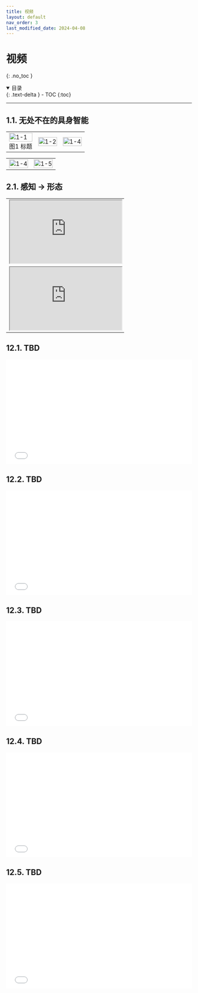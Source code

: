 ```yaml
---
title: 视频
layout: default
nav_order: 3
last_modified_date: 2024-04-08
---
```


# 视频
{: .no_toc }

<details open markdown="block">
  <summary>
    目录
  </summary>
  {: .text-delta }
- TOC
{:toc}
</details>

---

## 1.1. 无处不在的具身智能

<table>
  <tr>
    <td><img src="/introduction-to-embodied-intelligence/assets/images/1-1.png" alt="1-1" style="width: 100%;"><center>图1 标题</center></td>
    <td><img src="/introduction-to-embodied-intelligence/assets/images/1-2.gif" alt="1-2" style="width: 100%;"></td>
    <td><img src="/introduction-to-embodied-intelligence/assets/images/1-3.gif" alt="1-4" style="width: 100%;"></td>
  </tr>
</table>
<table>
  <tr>
    <td><img src="/introduction-to-embodied-intelligence/assets/images/1-4.gif" alt="1-4" style="width: 100%;"></td>
    <td><img src="/introduction-to-embodied-intelligence/assets/images/1-5.gif" alt="1-5" style="width: 100%;"></td>
  </tr>
</table>

## 2.1. 感知 -> 形态

<table>
  <tr>
    <td>
      <iframe
        style="width:100%;aspect-ratio:16/9;"
        src="https://drive.google.com/file/d/1PtAa2c2QvZwwf2RbU5Eu7xc3j7eg2OHQ/preview"
      ></iframe>
    </td>
  </tr>
  <tr>
    <td>
      <iframe
        style="width:100%;aspect-ratio:16/9;"
        src="https://drive.google.com/file/d/1X1ucuvrpDpxYEJXKIf6OQnvYWLY2aNt6/preview"
      ></iframe>
    </td>
  </tr>
</table>

## 12.1. TBD

<!-- [前往哔哩哔哩观看](https://www.bilibili.com/video/BV1Sz421k75x/?share_source=copy_web&vd_source=68015f75771cb810ef52f925c6463557){: .btn } -->

<iframe
  style="width:100%;aspect-ratio:16/9;"
  src="//www.bilibili.com/blackboard/html5mobileplayer.html?aid=1352975798&bvid=BV1Sz421k75x&cid=1498042104&p=1"
  scrolling="no"
  border="0"
  frameborder="no"
  framespacing="0"
  allowfullscreen="true"
></iframe>

## 12.2. TBD

<iframe
  style="width:100%;aspect-ratio:16/9;"
  src="//www.bilibili.com/blackboard/html5mobileplayer.html?aid=1752777038&bvid=BV1Bx421U7HW&cid=1498042095&p=1"
  scrolling="no"
  border="0"
  frameborder="no"
  framespacing="0"
  allowfullscreen="true"
></iframe>

## 12.3. TBD

<iframe
  style="width:100%;aspect-ratio:16/9;"
  src="//www.bilibili.com/blackboard/html5mobileplayer.html?aid=1952948728&bvid=BV1RC411576u&cid=1498042294&p=1"
  scrolling="no"
  border="0"
  frameborder="no"
  framespacing="0"
  allowfullscreen="true"
></iframe>

## 12.4. TBD

<iframe
  style="width:100%;aspect-ratio:16/9;"
  src="//www.bilibili.com/blackboard/html5mobileplayer.html?aid=1752848245&bvid=BV1fx421U7RY&cid=1498042624&p=1"
  scrolling="no"
  border="0"
  frameborder="no"
  framespacing="0"
  allowfullscreen="true"
></iframe>

## 12.5. TBD

<iframe
  style="width:100%;aspect-ratio:16/9;"
  src="//www.bilibili.com/blackboard/html5mobileplayer.html?aid=1402914146&bvid=BV1Rr421x723&cid=1498042807&p=1"
  scrolling="no"
  border="0"
  frameborder="no"
  framespacing="0"
  allowfullscreen="true"
></iframe>
